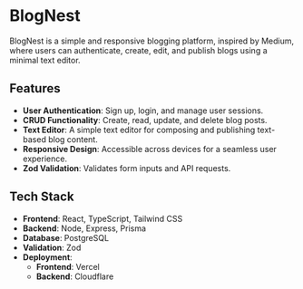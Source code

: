 # BlogNest

BlogNest is a simple and responsive blogging platform, inspired by Medium, where users can authenticate, create, edit, and publish blogs using a minimal text editor. 

## Features

- **User Authentication**: Sign up, login, and manage user sessions.
- **CRUD Functionality**: Create, read, update, and delete blog posts.
- **Text Editor**: A simple text editor for composing and publishing text-based blog content.
- **Responsive Design**: Accessible across devices for a seamless user experience.
- **Zod Validation**: Validates form inputs and API requests.

## Tech Stack

- **Frontend**: React, TypeScript, Tailwind CSS
- **Backend**: Node, Express, Prisma
- **Database**: PostgreSQL
- **Validation**: Zod
- **Deployment**: 
  - **Frontend**: Vercel
  - **Backend**: Cloudflare
  
